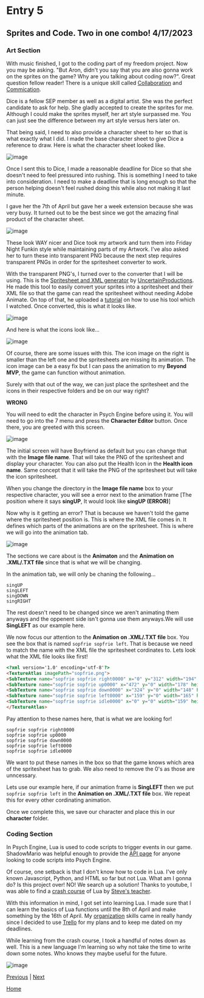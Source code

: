 # Entry 5
## Sprites and Code. Two in one combo! 4/17/2023


### Art Section
With music finished, I got to the coding part of my freedom project. Now you may be asking. "But Aron, didn't you say that you are also gonna work on the sprites on the game? Why are you talking about coding now?". Great question fellow reader! There is a unique skill called [Collaboration](https://hstatsep.github.io/students/#skills) and [Commication](https://hstatsep.github.io/students/#skills). 

Dice is a fellow SEP member as well as a digital artist. She was the perfect candidate to ask for help. She gladly accepted to create the sprites for me. Although I could make the sprites myself, her art style surpassed me. You can just see the difference between my art style versus hers later on.

That being said, I need to also provide a character sheet to her so that is what exactly what I did. I made the base character sheet to give Dice a reference to draw. Here is what the character sheet looked like.

![image](../img/FreedomProject-1c.png)

Once I sent this to Dice, I made a reasonable deadline for Dice so that she doesn't need to feel pressured into rushing. This is something I need to take into consideration. I need to make a deadline that is long enough so that the person helping doesn't feel rushed doing this while also not making it last minute. 

I gave her the 7th of April but gave her a week extension because she was very busy. It turned out to be the best since we got the amazing final product of the character sheet.

![image](../img/FreedomProject-2c.jpg)

These look WAY nicer and Dice took my artwork and turn them into Friday Night Funkin style while maintaining parts of my Artwork. I've also asked her to turn these into transparent PNG because the next step requires transparent PNGs in order for the spritesheet converter to work. 

With the transparent PNG's, I turned over to the converter that I will be using. This is the [Spritesheet and XML generator](https://gamebanana.com/tools/7136) by [UncertainProductions](https://gamebanana.com/members/1895791). He made this tool to easily convert your sprites into a spritesheet and their XML file so that the game can read the spritesheet without needing Adobe Animate. On top of that, he uploaded a [tutorial](https://youtu.be/lcxpa7Gc3i0) on how to use his tool which I watched. Once converted, this is what it looks like.

![image](../img/FreedomProject-3c.png)

And here is what the icons look like...

![image](../img/FreedomProject-4c.png)

Of course, there are some issues with this. The icon image on the right is smaller than the left one and the spritesheets are missing its animation. The icon image can be a easy fix but I can pass the animation to my **Beyond MVP**, the game can function without animation. 

Surely with that out of the way, we can just place the spritesheet and the icons in their respective folders and be on our way right?

**WRONG**

You will need to edit the character in Psych Engine before using it. You will need to go into the 7 menu and press the **Character Editor** button. Once there, you are greeted with this screen.

![image](../img/FreedomProject-5c.png)

The initial screen will have Boyfriend as default but you can change that with the **Image file name**. That will take the PNG of the spritesheet and display your character. You can also put the Health Icon in the **Health icon name**. Same concept that it will take the PNG of the spritesheet but will take the icon spritesheet. 

When you change the directory in the **Image file name** box to your respective character, you will see a error next to the animation frame [The position where it says **singUP**, It would look like **singUP (ERROR)**]

Now why is it getting an error? That is because we haven't told the game where the spritesheet position is. This is where the XML file comes in. It defines which parts of the animations are on the spritesheet. This is where we will go into the animation tab.

![image](../img/FreedomProject-6c.png)

The sections we care about is the **Animaton** and the **Animation on .XML/.TXT file** since that is what we will be changing.

In the animation tab, we will only be chaning the following...

```
singUP
singLEFT
singDOWN
singRIGHT
```

The rest doesn't need to be changed since we aren't animating them anyways and the oppenent side isn't gonna use them anyways.We will use **SingLEFT** as our example here.

We now focus our attention to the **Animation on .XML/.TXT file** box. You see the box that is named `sopfrie sopfrie left`. That is because we need to match the name with the XML file the spritesheet cordinates to. Lets look what the XML file looks like first!

```html
<?xml version='1.0' encoding='utf-8'?>
<TextureAtlas imagePath="sopfrie.png">
<SubTexture name="sopfrie sopfrie right0000" x="0" y="312" width="194" height="277" frameX="-44" frameY="-46" frameWidth="367" frameHeight="387" />
<SubTexture name="sopfrie sopfrie up0000" x="472" y="0" width="178" height="295" frameX="-38" frameY="-66" frameWidth="263" frameHeight="427" />
<SubTexture name="sopfrie sopfrie down0000" x="324" y="0" width="148" height="303" frameX="-31" frameY="-48" frameWidth="224" frameHeight="441" />
<SubTexture name="sopfrie sopfrie left0000" x="159" y="0" width="165" height="306" frameX="-67" frameY="-97" frameWidth="310" frameHeight="491" />
<SubTexture name="sopfrie sopfrie idle0000" x="0" y="0" width="159" height="312" frameX="-68" frameY="-135" frameWidth="301" frameHeight="560" />
</TextureAtlas>
```

Pay attention to these names here, that is what we are looking for!

```
sopfrie sopfrie right0000
sopfrie sopfrie up0000
sopfrie sopfrie down0000
sopfrie sopfrie left0000
sopfrie sopfrie idle0000
```

We want to put these names in the box so that the game knows which area of the spritesheet has to grab. We also need to remove the 0's as those are unncessary.

Lets use our example here, if our animation frame is **SingLEFT** then we put `sopfrie sopfrie left` in the **Animation on .XML/.TXT file** box. We repeat this for every other cordinating animation. 

Once we complete this, we save our character and place this in our **character** folder. 

### Coding Section

In Psych Engine, Lua is used to code scripts to trigger events in our game. ShadowMario was helpful enough to provide the [API page](https://github.com/ShadowMario/FNF-PsychEngine/wiki/Lua-Script-API) for anyone looking to code scripts into Psych Engine. 

Of course, one setback is that I don't know how to code in Lua. I've only known Javascript, Python, and HTML so far but not Lua. What am I gonna do? Is this project over! NO! We search up a solution! Thanks to youtube, I was able to find a [crash course](https://youtu.be/1srFmjt1Ib0) of Lua by [Steve's teacher](https://www.youtube.com/@Stevesteacher). 

With this information in mind, I got set into learning Lua. I made sure that I can learn the basics of Lua functions until the 8th of April and make something by the 16th of April. My [organization](https://hstatsep.github.io/students/#skills) skills came in really handy since I decided to use [Trello](https://trello.com) for my plans and to keep me dated on my deadlines. 

While learning from the crash course, I took a handful of notes down as well. This is a new language I'm learning so why not take the time to write down some notes. Who knows they maybe useful for the future.

![image](../img/FreedomProject-7c.png)




[Previous](entry04.md) | [Next](entry06.md)

[Home](../README.md)